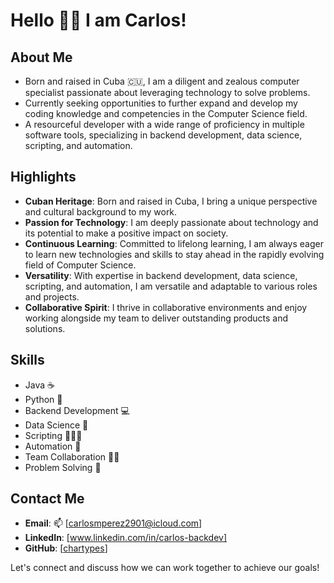 # Hello 👋🏻 I am Carlos! 

## About Me
- Born and raised in Cuba 🇨🇺, I am a diligent and zealous computer specialist passionate about leveraging technology to solve problems.
- Currently seeking opportunities to further expand and develop my coding knowledge and competencies in the Computer Science field.
- A resourceful developer with a wide range of proficiency in multiple software tools, specializing in backend development, data science, scripting, and automation.
  
## Highlights
- **Cuban Heritage**: Born and raised in Cuba, I bring a unique perspective and cultural background to my work.
- **Passion for Technology**: I am deeply passionate about technology and its potential to make a positive impact on society.
- **Continuous Learning**: Committed to lifelong learning, I am always eager to learn new technologies and skills to stay ahead in the rapidly evolving field of Computer Science.
- **Versatility**: With expertise in backend development, data science, scripting, and automation, I am versatile and adaptable to various roles and projects.
- **Collaborative Spirit**: I thrive in collaborative environments and enjoy working alongside my team to deliver outstanding products and solutions.

## Skills
- Java ☕️
- Python 🐍
- Backend Development 💻
- Data Science 🔬
- Scripting 👨🏼‍💻
- Automation 🦾
- Team Collaboration 👏🏻
- Problem Solving 🧠

## Contact Me
- **Email**: 📫 [carlosmperez2901@icloud.com]
- **LinkedIn**: [www.linkedin.com/in/carlos-backdev]
- **GitHub**: [[chartypes](https://github.com/chartypes)]

Let's connect and discuss how we can work together to achieve our goals!

